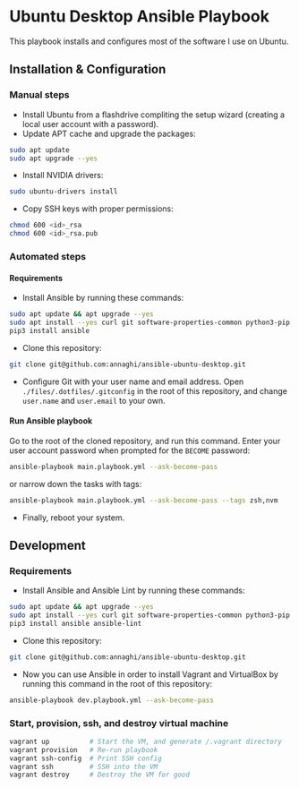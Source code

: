 # Ubuntu Desktop Ansible Playbook

This playbook installs and configures most of the software I use on Ubuntu.

## Installation & Configuration

### Manual steps

- Install Ubuntu from a flashdrive compliting the setup wizard (creating a local user account with a password).
- Update APT cache and upgrade the packages:

```sh
sudo apt update
sudo apt upgrade --yes
```

- Install NVIDIA drivers:

```sh
sudo ubuntu-drivers install
```

- Copy SSH keys with proper permissions:

```sh
chmod 600 <id>_rsa
chmod 600 <id>_rsa.pub
```

### Automated steps

#### Requirements

- Install Ansible by running these commands:

```sh
sudo apt update && apt upgrade --yes
sudo apt install --yes curl git software-properties-common python3-pip
pip3 install ansible
```

- Clone this repository:

```sh
git clone git@github.com:annaghi/ansible-ubuntu-desktop.git
```

- Configure Git with your user name and email address.
Open `./files/.dotfiles/.gitconfig` in the root of this repository,
and change `user.name` and `user.email` to your own.

#### Run Ansible playbook

Go to the root of the cloned repository, and run this command. Enter your user account password when prompted for the `BECOME` password:

```sh
ansible-playbook main.playbook.yml --ask-become-pass
```

or narrow down the tasks with tags:

```sh
ansible-playbook main.playbook.yml --ask-become-pass --tags zsh,nvm
```

- Finally, reboot your system.

## Development

### Requirements

- Install Ansible and Ansible Lint by running these commands:

```sh
sudo apt update && apt upgrade --yes
sudo apt install --yes curl git software-properties-common python3-pip
pip3 install ansible ansible-lint
```

- Clone this repository:

```sh
git clone git@github.com:annaghi/ansible-ubuntu-desktop.git
```

- Now you can use Ansible in order to install Vagrant and VirtualBox by running this command in the root of this repository:

```sh
ansible-playbook dev.playbook.yml --ask-become-pass
```

### Start, provision, ssh, and destroy virtual machine

```sh
vagrant up          # Start the VM, and generate /.vagrant directory
vagrant provision   # Re-run playbook
vagrant ssh-config  # Print SSH config
vagrant ssh         # SSH into the VM
vagrant destroy     # Destroy the VM for good
```
